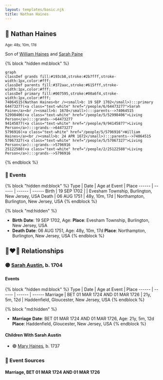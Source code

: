 ```yaml
---
layout: templates/basic.njk
title: Nathan Haines
---
```

## 🔵 Nathan Haines
<small>Age: 48y, 10m, 17d</small>

Son of [William Haines](/people/5/5796916) and [Sarah Paine](/people/6/64473277)

{% block "hidden md:block" %}
```mermaid
graph
classDef grands fill:#193cb8,stroke:#2b7fff,stroke-width:1px,color:#fff;
classDef parents fill:#372aac,stroke:#615fff,stroke-width:1px,color:#fff;
classDef primary fill:#007595,stroke:#00a6f4,stroke-width:1px,color:#fff;
74064515(Nathan Haines<br /><small>b: 19 SEP 1702</small>):::primary
64473277(<a class="text-white" href="/people/6/64473277">Sarah Paine</a><br /><small>b: 1678</small>):::parents-->74064515
52998406(<a class="text-white" href="/people/5/52998406">Living Person</a>):::grands-->64473277
94145877(<a class="text-white" href="/people/9/94145877">Living Person</a>):::grands-->64473277
5796916(<a class="text-white" href="/people/5/5796916">William Haines</a><br /><small>b: 24 APR 1672</small>):::parents-->74064515
57067327(<a class="text-white" href="/people/5/57067327">Living Person</a>):::grands-->5796916
25122588(<a class="text-white" href="/people/2/25122588">Living Person</a>):::grands-->5796916
```
{% endblock %}

### 📆 Events

{% block "hidden md:block" %}
Type | Date | Age at Event | Place
------ | ------ | ------ | ------
Birth | 19 SEP 1702 |  | Evesham Township, Burlington, New Jersey, USA
Death | 06 AUG 1751 | 48y, 10m, 17d | Northampton, Burlington, New Jersey, USA
{% endblock %}

{% block "md:hidden" %}
- **Birth**
**Date**: 19 SEP 1702, Age:
**Place**: Evesham Township, Burlington, New Jersey, USA
- **Death**
**Date**: 06 AUG 1751, Age: 48y, 10m, 17d
**Place**: Northampton, Burlington, New Jersey, USA
{% endblock %}

## 👩‍❤️‍👨 Relationships

### 🟣 [Sarah Austin](/people/4/4530755), b. 1704

#### Events

{% block "hidden md:block" %}
Type | Date | Age at Event | Place
------ | ------ | ------ | ------
Marriage | BET 01 MAR 1724 AND 01 MAR 1726 | 21y, 5m, 12d | Haddenfield, Gloucester, New Jersey, USA
{% endblock %}

{% block "md:hidden" %}
- **Marriage**
**Date**: BET 01 MAR 1724 AND 01 MAR 1726, Age: 21y, 5m, 12d
**Place**: Haddenfield, Gloucester, New Jersey, USA
{% endblock %}

#### Children With Sarah Austin
* 🟣 [Mary Haines](/people/5/53194016), b. 1737
### 📰 Event Sources

#### <a id="event-family-0-event-0"></a> Marriage, BET 01 MAR 1724 AND 01 MAR 1726
